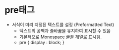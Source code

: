 # pre태그
- 서식이 미리 지정된 텍스트를 설정 (Preformatted Text)
    - 텍스트의 공백과 줄바꿈을 유지하여 표시할 수 있음
    - 기본적으로 Monospace 글꼴 계열로 표시됨.
    - pre { display : block; }